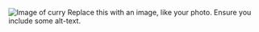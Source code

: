 ![Image of curry](https://i.cbc.ca/1.5855414.1609030173!/fileImage/httpImage/image.jpg_gen/derivatives/16x9_780/1291524348.jpg)
Replace this with an image, like your photo. Ensure you include some alt-text.
